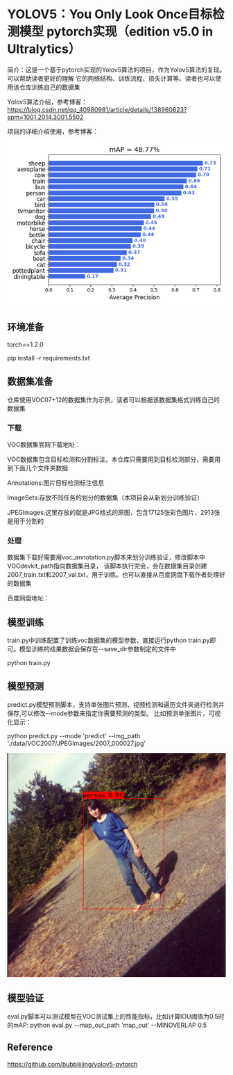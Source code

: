 # YOLOV5：You Only Look Once目标检测模型 pytorch实现（edition v5.0 in Ultralytics）
简介：这是一个基于pytorch实现的Yolov5算法的项目，作为Yolov5算法的复现。可以帮助读者更好的理解
它的网络结构、训练流程、损失计算等。读者也可以使用该仓库训练自己的数据集

Yolov5算法介绍，参考博客：https://blog.csdn.net/qq_40980981/article/details/138960623?spm=1001.2014.3001.5502

项目的详细介绍使用，参考博客：

![mAP.png](doc%2FmAP.png)

## 环境准备
torch==1.2.0

pip install -r requirements.txt
## 数据集准备
仓库使用VOC07+12的数据集作为示例，读者可以根据该数据集格式训练自己的数据集

### 下载
VOC数据集官网下载地址：

VOC数据集包含目标检测和分割标注，本仓库只需要用到目标检测部分，需要用到下面几个文件夹数据

Annotations:图片目标检测标注信息

ImageSets:存放不同任务的划分的数据集（本项目会从新划分训练验证）

JPEGImages:这里存放的就是JPG格式的原图，包含17125张彩色图片，2913张是用于分割的

### 处理
数据集下载好需要用voc_annotation.py脚本来划分训练验证，修改脚本中VOCdevkit_path指向数据集目录，
该脚本执行完会，会在数据集目录创建2007_train.txt和2007_val.txt，用于训练。也可以直接从百度网盘下载作者处理好的数据集

百度网盘地址：

## 模型训练
train.py中训练配置了训练voc数据集的模型参数，直接运行python train.py即可。模型训练的结果数据会保存在--save_dir参数制定的文件中

python train.py

## 模型预测
predict.py模型预测脚本，支持单张图片预测、视频检测和遍历文件夹进行检测并保存,可以修改--mode参数来指定你需要预测的类型。
比如预测单张图片，可视化显示：

python predict.py --mode 'predict' --img_path './data/VOC2007/JPEGImages/2007_000027.jpg'

![img.png](doc/img.png)

## 模型验证
eval.py脚本可以测试模型在VOC测试集上的性能指标，比如计算IOU阈值为0.5时的mAP:
python eval.py --map_out_path 'map_out' --MINOVERLAP 0.5

## Reference
https://github.com/bubbliiiing/yolov5-pytorch